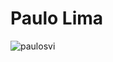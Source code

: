 # Paulo Lima

<p><img align="left" src="https://github-readme-stats.vercel.app/api/top-langs?username=paulosvi&show_icons=true&locale=en&layout=compact" alt="paulosvi" /></p>
